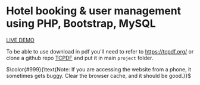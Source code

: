 # Hotel booking & user management using PHP, Bootstrap, MySQL
<a href="http://easestay-hotel.infinityfreeapp.com/">LIVE DEMO</a>

To be able to use download in pdf you'll need to refer to https://tcpdf.org/ or clone a github repo <a href="https://github.com/tecnickcom/TCPDF.git">TCPDF</a> and put it in main ```project``` folder.

$\color{#999}{\text{Note: If you are accessing the website from a phone, it sometimes gets buggy. Clear the browser cache, and it should be good.}}$

